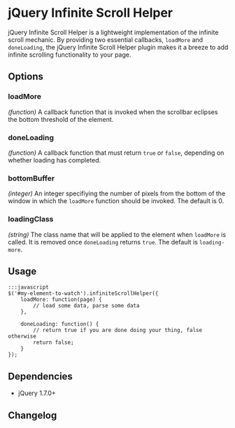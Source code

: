 jQuery Infinite Scroll Helper
=============================

jQuery Infinite Scroll Helper is a lightweight implementation of the infinite scroll mechanic.  By providing two essential callbacks, `loadMore` and `doneLoading`, the jQuery Infinite Scroll Helper plugin makes it a breeze to add infinite scrolling functionality to your page.


Options
-------

### loadMore ###
_(function)_ A callback function that is invoked when the scrollbar eclipses the bottom threshold of the element.

### doneLoading ###
_(function)_ A callback function that must return `true` or `false`, depending on whether loading has completed.

### bottomBuffer ###
_(integer)_ An integer specifiying the number of pixels from the bottom of the window in which the `loadMore` function should be invoked.  The default is 0.

### loadingClass ###
_(string)_ The class name that will be applied to the element when `loadMore` is called. It is removed once `doneLoading` returns `true`.  The default is `loading-more`.


Usage
------

	:::javascript
	$('#my-element-to-watch').infiniteScrollHelper({
		loadMore: function(page) {
			// load some data, parse some data
		},

		doneLoading: function() {
			// return true if you are done doing your thing, false otherwise
			return false;
		}
	});


Dependencies
------------

* jQuery 1.7.0+


Changelog
---------

